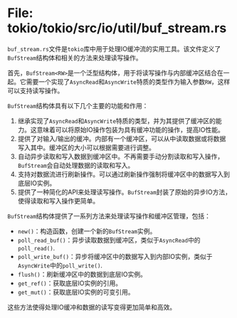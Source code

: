 # File: tokio/tokio/src/io/util/buf_stream.rs

`buf_stream.rs`文件是`tokio`库中用于处理IO缓冲流的实用工具。该文件定义了`BufStream`结构体和相关的方法来处理读写操作。

首先，`BufStream<RW>`是一个泛型结构体，用于将读写操作与内部缓冲区结合在一起。它需要一个实现了`AsyncRead`和`AsyncWrite`特质的类型作为输入参数`RW`，这样可以支持读写操作。

`BufStream`结构体具有以下几个主要的功能和作用：

1. 继承实现了`AsyncRead`和`AsyncWrite`特质的类型，并为其提供了缓冲区的能力。这意味着可以将原始IO操作包装为具有缓冲功能的操作，提高IO性能。
2. 提供了对输入/输出的缓冲。内部有一个缓冲区，可以从中读取数据或将数据写入其中。缓冲区的大小可以根据需要进行调整。
3. 自动异步读取和写入数据到缓冲区中。不再需要手动分割读取和写入操作，`BufStream`会自动处理数据的读取和写入。
4. 支持对数据流进行刷新操作。可以通过刷新操作强制将缓冲区中的数据写入到底层IO实例。
5. 提供了一种简化的API来处理读写操作。`BufStream`封装了原始的异步IO方法，使得读取和写入操作更简单。

`BufStream`结构体提供了一系列方法来处理读写操作和缓冲区管理，包括：
- `new()`：构造函数，创建一个新的`BufStream`实例。
- `poll_read_buf()`：异步读取数据到缓冲区，类似于`AsyncRead`中的`poll_read()`.
- `poll_write_buf()`：异步将缓冲区中的数据写入到内部IO实例，类似于`AsyncWrite`中的`poll_write()`.
- `flush()`：刷新缓冲区中的数据到底层IO实例。
- `get_ref()`：获取底层IO实例的引用。
- `get_mut()`：获取底层IO实例的可变引用。

这些方法使得处理IO缓冲和数据的读写变得更加简单和高效。


